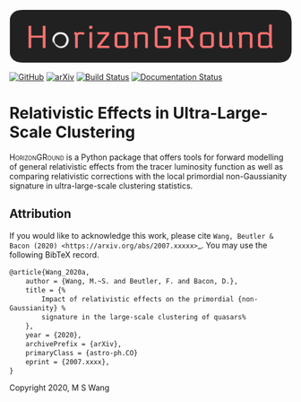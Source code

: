 ![HorizonGRound](
https://raw.githubusercontent.com/MikeSWang/HorizonGRound/master/docs/source/_static/HorizonGRound.png)

[![GitHub](https://img.shields.io/badge/GitHub-MikeSWang%2FHorizonGRound-informational
)](https://github.com/mikeswang/HorizonGRound/tree/master)
[![arXiv](https://img.shields.io/badge/arXiv-2007.xxxxx-important
)](https://arxiv.org/abs/2007.xxxxx)
[![Build Status](https://travis-ci.com/MikeSWang/HorizonGRound.svg?branch=master)](
https://travis-ci.com/MikeSWang/HorizonGRound)
[![Documentation Status](https://readthedocs.org/projects/horizonground/badge/?version=latest)](
https://horizonground.readthedocs.io/en/latest/?badge=latest)


# Relativistic Effects in Ultra-Large-Scale Clustering

<span style="font-variant: small-caps">HorizonGRound</span> is a Python
package that offers tools for forward modelling of general relativistic
effects from the tracer luminosity function as well as comparing relativistic
corrections with the local primordial non-Gaussianity signature in
ultra-large-scale clustering statistics.


## Attribution

If you would like to acknowledge this work, please cite
`Wang, Beutler & Bacon (2020) <https://arxiv.org/abs/2007.xxxxx>`_. You
may use the following BibTeX record.

    @article{Wang_2020a,
        author = {Wang, M.~S. and Beutler, F. and Bacon, D.},
        title = {%
            Impact of relativistic effects on the primordial {non-Gaussianity} %
            signature in the large-scale clustering of quasars%
        },
        year = {2020},
        archivePrefix = {arXiv},
        primaryClass = {astro-ph.CO}
        eprint = {2007.xxxx},
    }

Copyright 2020, M S Wang
